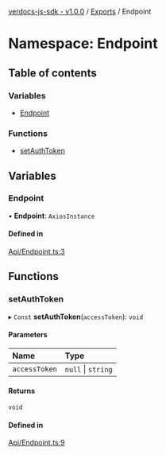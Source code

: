 [verdocs-js-sdk - v1.0.0](../README.md) / [Exports](../modules.md) / Endpoint

# Namespace: Endpoint

## Table of contents

### Variables

- [Endpoint](Endpoint.md#endpoint)

### Functions

- [setAuthToken](Endpoint.md#setauthtoken)

## Variables

### Endpoint

• **Endpoint**: `AxiosInstance`

#### Defined in

[Api/Endpoint.ts:3](https://github.com/Verdocs/js-sdk/blob/368138d/src/Api/Endpoint.ts#L3)

## Functions

### setAuthToken

▸ `Const` **setAuthToken**(`accessToken`): `void`

#### Parameters

| Name | Type |
| :------ | :------ |
| `accessToken` | ``null`` \| `string` |

#### Returns

`void`

#### Defined in

[Api/Endpoint.ts:9](https://github.com/Verdocs/js-sdk/blob/368138d/src/Api/Endpoint.ts#L9)
